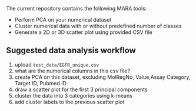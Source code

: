 The current repository contains the following MARA tools:

* Perform PCA on your numerical dataset
* Cluster numerical data with or without predefined number of classes
* Generate a 2D or 3D scatter plot using provided CSV file

## Suggested data analysis workflow
1. upload `test_data/EGFR_unique.csv`
2. what are the numerical columns in this csv file?
3. create PCA on this dataset, excluding MolRegNo, Value,Assay Category, Target ID, Pubmed ID
4. draw a scatter plot for the first 3 principal components
5. cluster the data into 3 categories using k-means
6. add cluster labels to the previous scatter plot